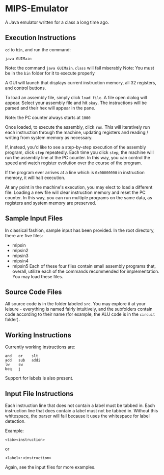 # MIPS-Emulator
A Java emulator written for a class a long time ago.

## Execution Instructions
`cd` to `bin`, and run the command:

    java GUIMain

Note: the command `java GUIMain.class` will fail miserably
Note: You must be in the `bin` folder for it to execute properly

A GUI will launch that displays current instruction memory, all 32 registers, and control buttons.

To load an assembly file, simply click `load file`. A file open dialog will
appear. Select your assembly file and hit `okay`. The instructions will be parsed
and their hex will appear in the pane.

Note: the PC counter always starts at `1000`

Once loaded, to execute the assembly, click `run`. This will iteratively run
each instruction through the machine, updating registers and reading / writing
from system memory as necessary.

If, instead, you'd like to see a step-by-step execution of the assembly program,
click `step` repeatedly. Each time you click `step`, the machine will run the
assembly line at the PC counter. In this way, you can control the speed and
watch register evolution over the course of the program.

If the program ever arrives at a line which is `0x00000000` in instruction memory,
it will halt execution.

At any point in the machine's execution, you may elect to load a different file.
Loading a new file will clear instruction memory and reset the PC counter. In
this way, you can run multiple programs on the same data, as registers and
system memory are preserved.

## Sample Input Files

In classical fashion, sample input has been provided. In the root directory,
there are five files: 
- mipsin
- mipsin2
- mipsin3
- mipsin4
- mipsin5
Each of these four files contain small assembly programs that, overall, utilize
each of the commands recommended for implementation. You may load these files.

## Source Code Files

All source code is in the folder labeled `src`. You may explore it at your
leisure - everything is named fairly intuitively, and the subfolders contain
code according to their name (for example, the ALU code is in the `circuit`
folder).


## Working Instructions

Currently working instructions are:

    and   or    slt
    add   sub   addi
    lw    sw
    beq   j

Support for labels is also present.

## Input File Instructions

Each instruction line that does not contain a label must be tabbed in. Each
instruction line that does contain a label must not be tabbed in. Without this
whitespace, the parser will fail because it uses the whitespace for label
detection.

Example:

    <tab><instruction>

or

    <label>:<instruction>

Again, see the input files for more examples.

